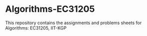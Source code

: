 # Algorithms-EC31205
This repository contains the assignments and problems sheets for Algorithms: EC31205, IIT-KGP
